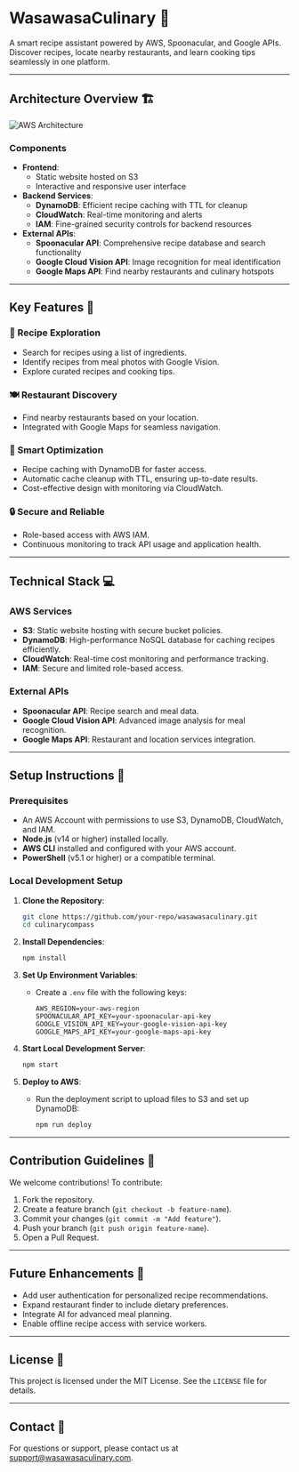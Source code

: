 # WasawasaCulinary 🍳

A smart recipe assistant powered by AWS, Spoonacular, and Google APIs. Discover recipes, locate nearby restaurants, and learn cooking tips seamlessly in one platform.

---

## Architecture Overview 🏗️

![AWS Architecture](https://github.com/user-attachments/assets/a571fd78-ab4a-4030-95f5-01c198038c2b)

### Components
- **Frontend**:
  - Static website hosted on S3
  - Interactive and responsive user interface
- **Backend Services**:
  - **DynamoDB**: Efficient recipe caching with TTL for cleanup
  - **CloudWatch**: Real-time monitoring and alerts
  - **IAM**: Fine-grained security controls for backend resources
- **External APIs**:
  - **Spoonacular API**: Comprehensive recipe database and search functionality
  - **Google Cloud Vision API**: Image recognition for meal identification
  - **Google Maps API**: Find nearby restaurants and culinary hotspots

---

## Key Features 🌟

### 🥗 Recipe Exploration
- Search for recipes using a list of ingredients.
- Identify recipes from meal photos with Google Vision.
- Explore curated recipes and cooking tips.

### 🍽️ Restaurant Discovery
- Find nearby restaurants based on your location.
- Integrated with Google Maps for seamless navigation.

### 🚀 Smart Optimization
- Recipe caching with DynamoDB for faster access.
- Automatic cache cleanup with TTL, ensuring up-to-date results.
- Cost-effective design with monitoring via CloudWatch.

### 🔒 Secure and Reliable
- Role-based access with AWS IAM.
- Continuous monitoring to track API usage and application health.

---

## Technical Stack 💻

### AWS Services
- **S3**: Static website hosting with secure bucket policies.
- **DynamoDB**: High-performance NoSQL database for caching recipes efficiently.
- **CloudWatch**: Real-time cost monitoring and performance tracking.
- **IAM**: Secure and limited role-based access.

### External APIs
- **Spoonacular API**: Recipe search and meal data.
- **Google Cloud Vision API**: Advanced image analysis for meal recognition.
- **Google Maps API**: Restaurant and location services integration.

---

## Setup Instructions 🚀

### Prerequisites
- An AWS Account with permissions to use S3, DynamoDB, CloudWatch, and IAM.
- **Node.js** (v14 or higher) installed locally.
- **AWS CLI** installed and configured with your AWS account.
- **PowerShell** (v5.1 or higher) or a compatible terminal.

### Local Development Setup

1. **Clone the Repository**:
   ```bash
   git clone https://github.com/your-repo/wasawasaculinary.git
   cd culinarycompass
   ```

2. **Install Dependencies**:
   ```bash
   npm install
   ```

3. **Set Up Environment Variables**:
   - Create a `.env` file with the following keys:
     ```env
     AWS_REGION=your-aws-region
     SPOONACULAR_API_KEY=your-spoonacular-api-key
     GOOGLE_VISION_API_KEY=your-google-vision-api-key
     GOOGLE_MAPS_API_KEY=your-google-maps-api-key
     ```

4. **Start Local Development Server**:
   ```bash
   npm start
   ```

5. **Deploy to AWS**:
   - Run the deployment script to upload files to S3 and set up DynamoDB:
     ```bash
     npm run deploy
     ```

---

## Contribution Guidelines 🤝

We welcome contributions! To contribute:
1. Fork the repository.
2. Create a feature branch (`git checkout -b feature-name`).
3. Commit your changes (`git commit -m "Add feature"`).
4. Push your branch (`git push origin feature-name`).
5. Open a Pull Request.

---

## Future Enhancements 🔮

- Add user authentication for personalized recipe recommendations.
- Expand restaurant finder to include dietary preferences.
- Integrate AI for advanced meal planning.
- Enable offline recipe access with service workers.

---

## License 📜

This project is licensed under the MIT License. See the `LICENSE` file for details.

---

## Contact 📧
For questions or support, please contact us at [support@wasawasaculinary.com](mailto:support@culinarycompass.com).
